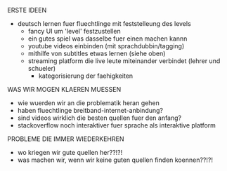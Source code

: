 ERSTE IDEEN
- deutsch lernen fuer fluechtlinge mit feststelleung des levels
  - fancy UI um 'level' festzustellen
  - ein gutes spiel was dasselbe fuer einen machen kannn
  - youtube videos einbinden (mit sprachdubbin/tagging)
  - mithilfe von subtitles etwas lernen (siehe oben)
  - streaming platform die live leute miteinander verbindet (lehrer und schueler)
    - kategorisierung der faehigkeiten

WAS WIR MOGEN KLAEREN MUESSEN
  - wie wuerden wir an die problematik heran gehen
  - haben fluechtlinge breitband-internet-anbindung?
  - sind videos wirklich die besten quellen fuer den anfang?
  - stackoverflow noch interaktiver fuer sprache als interaktive platform
 
PROBLEME DIE IMMER WIEDERKEHREN
  - wo kriegen wir gute quellen her??!?!
  - was machen wir, wenn wir keine guten quellen finden koennen??!?!
